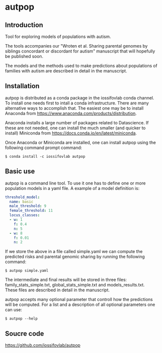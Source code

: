 # autpop

## Introduction

Tool for exploring models of populations with autism.

The tools accompanies our "Wroten et al. Sharing parental 
genomes by siblings concordant or discordant for autism" 
manuscript that will hopefully be published soon. 

The models and the methods used to make predictions about 
populations of families with autism are described in detail in the 
manuscript. 

## Installation

autpop is distributed as a conda package in the iossifovlab conda channel. To install one needs first to intall a conda infrastructure. 
There are many alternative ways to accomplish that. The easiest one may be to install Anaconda from 
https://www.anaconda.com/products/distribution.

Anaconda installs a large number of packages related to Datascience. 
If these are not needed, one can install the much smaller (and quicker to install) Miniconda from https://docs.conda.io/en/latest/miniconda.


Once Anaconda or Miniconda are installed, one can install autpop using the following command prompt command:

```shell
$ conda install -c iossifovlab autpop
```

## Basic use

autpop is a command line tool. To use it one has to define one or more population models in a yaml file. A example of a model definition is:

```yaml
threshold_model:
  name: basic
  male_threshold: 9
  female_threshold: 11
  locus_classes:
  - w: 1
    f: 0.4
    n: 5
  - w: 8
    f: 0.01
    n: 2
```

If we store the above in a file called simple.yaml we can compute the predicted risks and parental genomic sharing by running the following command: 

```shell
$ autpop simple.yaml
```

The intermediate and final results will be stored in three files: family_stats_simple.txt, global_stats_simple.txt and models_results.txt. These files are described in detail in the manuscript.

autpop accepts many optional parameter that controll how the predictions will be computed. For a list and a description of all 
optional parameters one can use:

```shell
$ autpop --help
```




## Soucre code

https://github.com/iossifovlab/autpop

